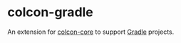 colcon-gradle
=============

An extension for [colcon-core](https://github.com/colcon/colcon-core) to support [Gradle](https://gradle.org) projects.
